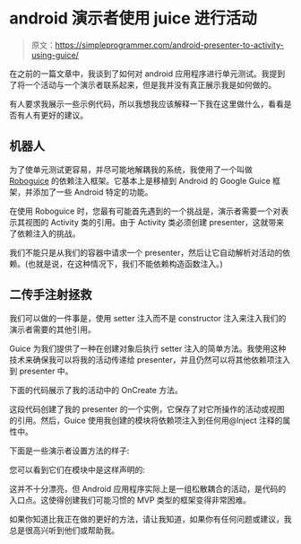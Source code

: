 # android 演示者使用 juice 进行活动

> 原文：<https://simpleprogrammer.com/android-presenter-to-activity-using-guice/>

在之前的一篇文章中，我谈到了如何对 android 应用程序进行单元测试。我提到了将一个活动与一个演示者联系起来，但是我并没有真正展示我是如何做的。

有人要求我展示一些示例代码，所以我想我应该解释一下我在这里做什么，看看是否有人有更好的建议。

## 机器人

为了使单元测试更容易，并尽可能地解耦我的系统，我使用了一个叫做 [Roboguice](http://code.google.com/p/roboguice/) 的依赖注入框架。它基本上是移植到 Android 的 Google Guice 框架，并添加了一些 Android 特定的功能。

在使用 Roboguice 时，您最有可能首先遇到的一个挑战是，演示者需要一个对表示其视图的 Activity 类的引用。由于 Activity 类必须创建 presenter，这就带来了依赖注入的挑战。

我们不能只是从我们的容器中请求一个 presenter，然后让它自动解析对活动的依赖。(也就是说，在这种情况下，我们不能依赖构造函数注入。)

## 二传手注射拯救

我们可以做的一件事是，使用 setter 注入而不是 constructor 注入来注入我们的演示者需要的其他引用。

Guice 为我们提供了一种在创建对象后执行 setter 注入的简单方法。我使用这种技术来确保我可以将我的活动传递给 presenter，并且仍然可以将其他依赖项注入到 presenter 中。

下面的代码展示了我的活动中的 OnCreate 方法。

这段代码创建了我的 presenter 的一个实例，它保存了对它所操作的活动或视图的引用。然后，Guice 使用我创建的模块将依赖项注入到任何用@Inject 注释的属性中。

下面是一些演示者设置方法的样子:

您可以看到它们在模块中是这样声明的:

这并不十分漂亮，但 Android 应用程序实际上是一组松散耦合的活动，是代码的入口点。这使得创建我们可能习惯的 MVP 类型的框架变得非常困难。

如果你知道比我正在做的更好的方法，请让我知道，如果你有任何问题或建议，我总是很高兴听到他们或帮助我。